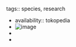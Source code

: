 tags:: species, research

- availability:: tokopedia
- ![image](https://ipfs.io/ipfs/QmRyqTVZn9fbYtaWcFCb2dfjfFoDZTU4UGnookpa99CYSk)
-
-